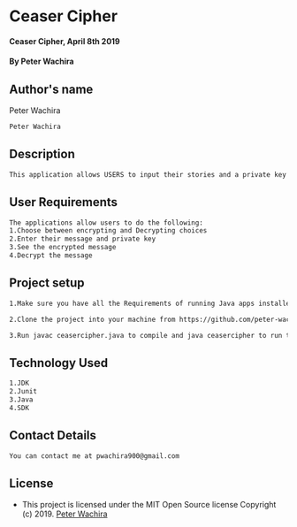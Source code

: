 # Ceaser Cipher
#### Ceaser Cipher, April 8th 2019
#### By **Peter Wachira**

## Author's name
Peter Wachira

```bash
Peter Wachira
```

## Description

```bash
This application allows USERS to input their stories and a private key that encrypts their meassage. A Caesar cipher is a type of substitution in which each letter is shifted a certain number of places also known as a key, down the alphabet.  For example, with a shift of 1, A would be replaced by B, B would become C, and so on. The key is an integer from 1 to 25. This cipher rotates the letters of the alphabet (A to Z). The encoding replaces each letter with the 1st to 25th next letter in the alphabet (wrapping Z to A).
```

## User Requirements
```bash
The applications allow users to do the following:
1.Choose between encrypting and Decrypting choices
2.Enter their message and private key
3.See the encrypted message
4.Decrypt the message
```

## Project setup
```bash
1.Make sure you have all the Requirements of running Java apps installed such as JUnit, intellij, SDK, JDK.

2.Clone the project into your machine from https://github.com/peter-wachira/CeaserCipher.git

3.Run javac ceasercipher.java to compile and java ceasercipher to run the program
```
## Technology Used
```bash
1.JDK
2.Junit
3.Java
4.SDK
```

## Contact Details
```bash
You can contact me at pwachira900@gmail.com
```

## License

- This project is licensed under the MIT Open Source license Copyright (c) 2019. [Peter Wachira](https://github.com/peter-wachira)
